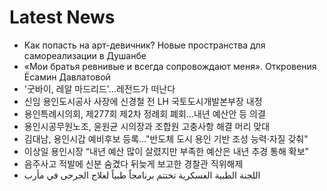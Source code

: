 # Latest News
-  Как попасть на арт-девичник? Новые пространства для самореализации в Душанбе
-  «Мои братья ревнивые и всегда сопровождают меня». Откровения Ёсамин Давлатовой
-  '굿바이, 레알 마드리드'...레전드가 떠난다
-  신임 용인도시공사 사장에 신경철 전 LH 국토도시개발본부장 내정
-  용인특례시의회, 제277회 제2차 정례회 폐회…내년 예산안 등 의결
-  용인시공무원노조, 윤원균 시의장과 조합원 고충사항 해결 머리 맞대
-  김대남, 용인시갑 예비후보 등록…"반도체 도시 용인 기반 조성 능력·자질 갖춰"
-  이상일 용인시장 “내년 예산 많이 살렸지만 부족한 예산은 내년 추경 통해 확보”
-  음주사고 적발에 신분 숨겼다 뒤늦게 보고한 경찰관 직위해제
-  اللجنة الطبية العسكرية تختتم برنامجاً طبياً لعلاج الجرحى في مأرب

